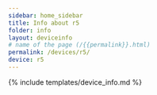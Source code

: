 ```yaml
---
sidebar: home_sidebar
title: Info about r5
folder: info
layout: deviceinfo
# name of the page (/{{permalink}}.html)
permalink: /devices/r5/
device: r5
---
```

{% include templates/device_info.md %}
